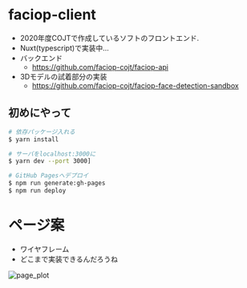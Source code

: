 # faciop-client

- 2020年度COJTで作成しているソフトのフロントエンド.
- Nuxt(typescript)で実装中…
- バックエンド
  - https://github.com/faciop-cojt/faciop-api
- 3Dモデルの試着部分の実装
  - https://github.com/faciop-cojt/faciop-face-detection-sandbox

## 初めにやって

```bash
# 依存パッケージ入れる
$ yarn install

# サーバをlocalhost:3000に
$ yarn dev --port 3000]

# GitHub Pagesへデプロイ
$ npm run generate:gh-pages
$ npm run deploy
```

# ページ案

- ワイヤフレーム
- どこまで実装できるんだろうね

![page_plot](https://raw.githubusercontent.com/faciop-cojt/faciop-client/master/page_plot_v3.png)
